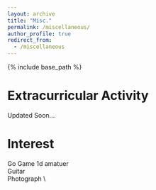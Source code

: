 ```yaml
---
layout: archive
title: "Misc."
permalink: /miscellaneous/
author_profile: true
redirect_from:
  - /miscellaneous
---
```


{% include base_path %}

Extracurricular Activity
=====

Updated Soon...


Interest
=====
Go Game 1d amatuer \
Guitar \
Photograph \
